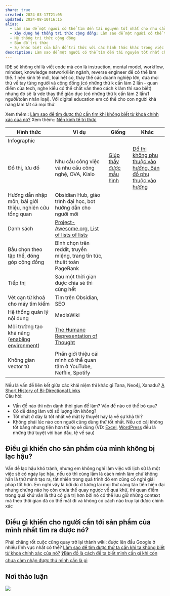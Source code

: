 ```yaml
---
share: true
created: 2024-03-17T21:05
updated: 2024-08-10T16:15
alias:
  - Làm sao để một người có thể tìm đến tài nguyên tốt nhất cho nhu cầu của họ một cách nhanh nhất?
  - Xây dựng hệ thống tri thức cộng đồng: Làm sao để một người có thể tìm đến tài nguyên tốt nhất cho nhu cầu của họ một cách nhanh nhất?
  - Hệ thống tri thức cộng đồng
  - Bản đồ tri thức
  - Sự khác biệt của bản đồ tri thức với các hình thức khác trong việc dẫn một người đến thứ họ cần nhất
description: Làm sao để một người có thể tìm đến tài nguyên tốt nhất cho nhu cầu của họ một cách nhanh nhất?
---
```

IDE sẽ không chỉ là viết code mà còn là instruction, mental model, workflow, mindset, knowledge network/liên ngành, reverse engineer để có thể làm thế. 1 nền kinh tế mới, loại hết cò, thay thế các doanh nghiệp lớn, đưa mọi thứ về tay từng người và cộng đồng (có những thứ k cần làm 2 lần - quan điểm của tech, nghe kiểu có thể chất vấn theo cách k làm thì sao biết) nhưng đó sẽ là vde thay thế giáo dục (có những thứ k cần làm 2 lần/1 người/toàn nhân loại). Với digital education em có thể cho con người khả năng làm tất cả mọi thứ.

Xem thêm:: [Làm sao để tìm được thứ cần tìm khi không biết từ khoá chính xác của nó?](../../%F0%9F%93%9CT%C3%A0i%20nguy%C3%AAn/L%C3%A0m%20sao%20%C4%91%E1%BB%83%20t%C3%ACm%20%C4%91%C6%B0%E1%BB%A3c%20th%E1%BB%A9%20c%E1%BA%A7n%20t%C3%ACm%20khi%20kh%C3%B4ng%20bi%E1%BA%BFt%20t%E1%BB%AB%20kho%C3%A1%20ch%C3%ADnh%20x%C3%A1c%20c%E1%BB%A7a%20n%C3%B3.md)
Xem thêm:: [Nền kinh tế tri thức](../../assets/attachments/N%E1%BB%81n%20kinh%20t%E1%BA%BF%20tri%20th%E1%BB%A9c.canvas.md)

| Hình thức                                                                                                                                                                                                                                                          | Ví dụ                                                                                                                                                                    | Giống                                                          | Khác                                                             |
| ------------------------------------------------------------------------------------------------------------------------------------------------------------------------------------------------------------------------------------------------------------------ | ------------------------------------------------------------------------------------------------------------------------------------------------------------------------ | -------------------------------------------------------------- | ---------------------------------------------------------------- |
| Infographic                                                                                                                                                                                                                                                        |                                                                                                                                                                          |                                                                |                                                                  |
| Đồ thị, lưu đồ                                                                                                                                                                                                                                                     | Nhu cầu công việc và nhu cầu công nghệ, OVA, Kialo                                                                                                                       | [Giúp thấy được mẫu hình](../../%E2%9A%A1Hi%E1%BB%83u%20bi%E1%BA%BFt%20s%C3%A2u/Ngh%C4%A9%20v%E1%BB%81%20vi%E1%BB%87c%20ngh%C4%A9/M%C3%B4i%20tr%C6%B0%E1%BB%9Dng%20ngh%C4%A9,%20nh%E1%BA%ADn%20th%E1%BB%A9c%20t%C4%83ng%20c%C6%B0%E1%BB%9Dng/%C4%90%E1%BB%93%20th%E1%BB%8B%20gi%C3%BAp%20ta%20th%E1%BA%A5y%20%C4%91%C6%B0%E1%BB%A3c%20m%E1%BA%ABu%20h%C3%ACnh.md) | [Đồ thị không phụ thuộc vào hướng. Bản đồ phụ thuộc vào hướng](../../%E2%9A%A1Hi%E1%BB%83u%20bi%E1%BA%BFt%20s%C3%A2u/Ngh%C4%A9%20v%E1%BB%81%20vi%E1%BB%87c%20ngh%C4%A9/M%C3%B4i%20tr%C6%B0%E1%BB%9Dng%20ngh%C4%A9,%20nh%E1%BA%ADn%20th%E1%BB%A9c%20t%C4%83ng%20c%C6%B0%E1%BB%9Dng/C%C3%B4ng%20c%E1%BB%A5%20ngh%C4%A9/%C4%90%E1%BB%93%20th%E1%BB%8B%20kh%C3%B4ng%20ph%E1%BB%A5%20thu%E1%BB%99c%20v%C3%A0o%20h%C6%B0%E1%BB%9Bng.%20B%E1%BA%A3n%20%C4%91%E1%BB%93%20ph%E1%BB%A5%20thu%E1%BB%99c%20v%C3%A0o%20h%C6%B0%E1%BB%9Bng.md) |
| Hướng dẫn nhập môn, bài giới thiệu, nghiên cứu tổng quan                                                                                                                                                                                                           | Obsidian Hub, giáo trình đại học, bot hướng dẫn cho người mới                                                                                                            |                                                                |                                                                  |
| Danh sách                                                                                                                                                                                                                                                          | [Project-Awesome.org](https://project-awesome.org/), [List of lists of lists](https://en.wikipedia.org/wiki/List_of_lists_of_lists "List of lists of lists - Wikipedia") |                                                                |                                                                  |
| Bầu chọn theo tập thể, đóng góp cộng đồng                                                                                                                                                                                                                          | Bình chọn trên reddit, truyền miệng, trang tin tức, thuật toán PageRank                                                                                                  |                                                                |                                                                  |
| Tiếp thị                                                                                                                                                                                                                                                           | Sau một thời gian được chia sẻ thì cũng hết                                                                                                                              |                                                                |                                                                  |
| Vét cạn từ khoá cho máy tìm kiếm                                                                                                                                                                                                                                   | Tìm trên Obsidian, SEO                                                                                                                                                   |                                                                |                                                                  |
| Hệ thống quản lý nội dung                                                                                                                                                                                                                                          | MediaWiki                                                                                                                                                                |                                                                |                                                                  |
| Môi trường tạo khả năng ([enabling environment](https://notes.andymatuschak.org/z492hGrHvRvJiEY9UfB4Mby?stackedNotes=z8ZWYXFwXV38qiCgRx7zf2ySy9WCxWvcizNVr&stackedNotes=z2qBbdZidZNjbpdggRbmgeUeVf2H7aCevSYvE&stackedNotes=z8DyCwRiC8HT89mMvtBjwcGVs5ucHPHcrScch)) | [The Humane Representation of Thought](https://vimeo.com/115154289 "The Humane Representation of Thought on Vimeo")                                                      |                                                                |                                                                  |
| Không gian vector từ                                                                                                                                                                                                                                               | Phần giới thiệu cái mình có thể quan tâm ở YouTube, Netflix, Spotify                                                                                                     |                                                                |                                                                  |

Nếu là vấn đề liên kết giữa các khái niệm thì khác gì Tana, Neo4j, Xanadu?                                   [A Short History of Bi-Directional Links](https://maggieappleton.com/bidirectionals)                      
Câu hỏi:
- Vấn đề nào thì nên dành thời gian để làm? Vấn đề nào có thể bỏ qua?
- Có dễ dàng làm với số lượng lớn không?
- Tốt nhất ở đây là tốt nhất về mặt lý thuyết hay là về sự khả thi?
- Không phải lúc nào con người cũng dùng thứ tốt nhất. Nếu có cái không tốt bằng nhưng tiện hơn thì họ sẽ dùng (VD: [Excel](../../%E2%9A%A1Hi%E1%BB%83u%20bi%E1%BA%BFt%20s%C3%A2u/C%C3%B4ng%20ngh%E1%BB%87%20th%C3%B4ng%20tin/H%E1%BB%87%20th%E1%BB%91ng%20th%C3%B4ng%20tin/No%20code,%20low%20code/Excel/Excel%20l%C3%A0%20ng%C6%B0%E1%BB%9Di%20b%E1%BA%A1n%20tu%E1%BB%95i%20th%C6%A1%20tuy%E1%BB%87t%20v%E1%BB%9Di,%20nh%C6%B0ng%20l%C3%A0%20k%E1%BA%BB%20th%C3%B9%20c%E1%BB%A7a%20tu%E1%BB%95i%20d%E1%BA%ADy%20th%C3%AC.md), [WordPress](../../%F0%9F%93%9CT%C3%A0i%20nguy%C3%AAn/Nhu%20c%E1%BA%A7u%20c%C3%B4ng%20vi%E1%BB%87c/Doanh%20nghi%E1%BB%87p%20ho%E1%BA%B7c%20t%E1%BB%95%20ch%E1%BB%A9c/T%E1%BA%A1o%20website.md) đều là những thứ tuyệt vời ban đầu, tệ về sau) 

## Điều gì khiến cho sản phẩm của mình không bị lạc hậu?
Vấn đề lạc hậu khó tránh, nhưng em không nghĩ làm việc với lịch sử là một việc sẽ có ngày lạc hậu, nếu có thì cùng lắm là cách mình làm chứ không hẳn là thứ mình tạo ra, tất nhiên trong quá trình đó em cũng cố nghĩ giải pháp tốt hơn. Em nghĩ vậy là bởi dù ở tương lai mọi thứ càng tân tiến hiện đại nhưng chừng nào họ còn chưa thể quay ngược về quá khứ, thì quan điểm trong quá khứ vẫn là thứ có giá trị hơn bởi nó có thể lưu giữ những context mà theo thời gian đã có thể mất đi và không có cách nào truy lại được chính xác

## Điều gì khiến cho người cần tới sản phẩm của mình nhất tìm ra được nó?
Phải chăng rốt cuộc cũng quay trở lại thành wiki: được lên đầu Google ở nhiều lĩnh vực nhất có thể?
[Làm sao để tìm được thứ ta cần khi ta không biết từ khoá chính xác của nó?](../../%F0%9F%93%9CT%C3%A0i%20nguy%C3%AAn/L%C3%A0m%20sao%20%C4%91%E1%BB%83%20t%C3%ACm%20%C4%91%C6%B0%E1%BB%A3c%20th%E1%BB%A9%20c%E1%BA%A7n%20t%C3%ACm%20khi%20kh%C3%B4ng%20bi%E1%BA%BFt%20t%E1%BB%AB%20kho%C3%A1%20ch%C3%ADnh%20x%C3%A1c%20c%E1%BB%A7a%20n%C3%B3.md)
[❓Bản đồ là cách để ta biết mình cần gì khi còn chưa cảm nhận được thứ mình cần là gì](../../%E2%9A%A1Hi%E1%BB%83u%20bi%E1%BA%BFt%20s%C3%A2u/Ngh%C4%A9%20v%E1%BB%81%20vi%E1%BB%87c%20ngh%C4%A9/%E2%9D%93B%E1%BA%A3n%20%C4%91%E1%BB%93%20l%C3%A0%20c%C3%A1ch%20%C4%91%E1%BB%83%20ta%20bi%E1%BA%BFt%20m%C3%ACnh%20c%E1%BA%A7n%20g%C3%AC%20khi%20c%C3%B2n%20ch%C6%B0a%20c%E1%BA%A3m%20nh%E1%BA%ADn%20%C4%91%C6%B0%E1%BB%A3c%20th%E1%BB%A9%20m%C3%ACnh%20c%E1%BA%A7n%20l%C3%A0%20g%C3%AC.md)

## Nơi thảo luận
![](https://i.imgur.com/pvuBJff.png)